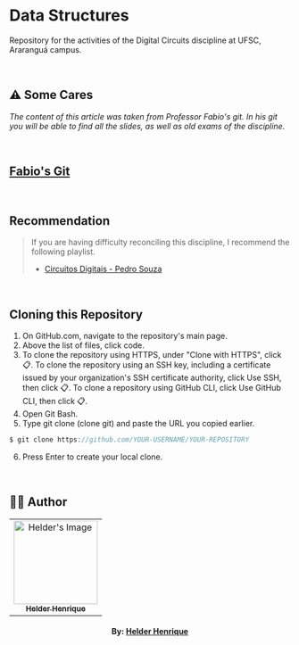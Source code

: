 # Data Structures
Repository for the activities of the Digital Circuits discipline at UFSC, Araranguá campus.

<br>

## ⚠️ Some Cares
*The content of this article was taken from Professor Fabio's git. In his git you will be able to find all the slides, as well as old exams of the discipline.*

<br>

## [Fabio's Git](https://github.com/fabiorochaufsc/circuitosdigitais)

<br>

## Recommendation
> If you are having difficulty reconciling this discipline, I recommend the following playlist.
>
> - [Circuitos Digitais - Pedro Souza](https://www.youtube.com/playlist?list=PLXyWBo_coJnMYO9Na3t-oYsc2X4kPJBWf)


<br>

## Cloning this Repository
1. On GitHub.com, navigate to the repository's main page.
2. Above the list of files, click code.
3. To clone the repository using HTTPS, under "Clone with HTTPS", click 📋. To clone the repository using an SSH key, including a certificate issued by your organization's SSH certificate authority, click Use SSH, then click 📋. To clone a repository using GitHub CLI, click Use GitHub CLI, then click 📋.
4. Open Git Bash.
5. Type git clone (clone git) and paste the URL you copied earlier.
```c
$ git clone https://github.com/YOUR-USERNAME/YOUR-REPOSITORY
```
6. Press Enter to create your local clone.

<br>

## 👨‍💻 Author

<table align="center">
    <tr>
        <td align="center">
            <a href="https://github.com/helderhsilva">
                <img src="https://ik.imagekit.io/helderhsilva/myAvatar_1RkEQbhir.png?ik-sdk-version=javascript-1.4.3&updatedAt=1643634706178" width="150px;" alt="Helder's Image" />
                <br />
                <sub><b>Helder Henrique</b></sub>
            </a>
        </td>    
    </tr>
</table>
<h4 align="center">
   By: <a href="https://www.linkedin.com/in/helderhsilva/" target="_blank"> Helder Henrique </a>
</h4>
